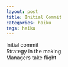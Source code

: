 ```yaml
---
layout: post
title: Initial Commit
categories: haiku
tags: haiku
---
```

Initial commit  
Strategy in the making  
Managers take flight  